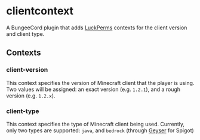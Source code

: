 # clientcontext
A BungeeCord plugin that adds [LuckPerms](https://luckperms.net/) contexts for the client version and client type.

## Contexts

### client-version
This context specifies the version of Minecraft client that the player is using.
Two values will be assigned: an exact version (e.g. `1.2.1`), and a rough version (e.g. `1.2.x`).

### client-type
This context specifies the type of Minecraft client being used.
Currently, only two types are supported: `java`, and `bedrock` (through [Geyser](https://geysermc.org/) for Spigot)

